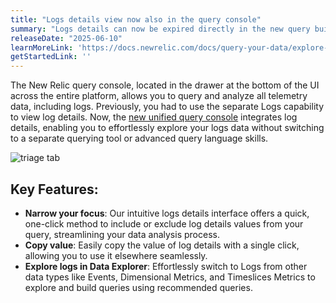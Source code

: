 ```yaml
---
title: "Logs details view now also in the query console"
summary: "Logs details can now be expired directly in the new query builder."
releaseDate: "2025-06-10"
learnMoreLink: 'https://docs.newrelic.com/docs/query-your-data/explore-query-data/get-started/introduction-querying-new-relic-data/#query-ui'
getStartedLink: ''
---
```


The New Relic query console, located in the drawer at the bottom of the UI across the entire platform, allows you to query and analyze all telemetry data, including logs. Previously, you had to use the separate Logs capability to view log details. Now, the [new unified query console](https://docs.newrelic.com/whats-new/2024/02/whats-new-02-21-new-query-experience/) integrates log details, enabling you to effortlessly explore your logs data without switching to a separate querying tool or advanced query language skills.

![triage tab](/images/whatsnew-logsdetails.webp "triage tab")

## Key Features:

- **Narrow your focus**: Our intuitive logs details interface offers a quick, one-click method to include or exclude log details values from your query, streamlining your data analysis process.
- **Copy value**: Easily copy the value of log details with a single click, allowing you to use it elsewhere seamlessly.
- **Explore logs in Data Explorer**: Effortlessly switch to Logs from other data types like Events, Dimensional Metrics, and Timeslices Metrics to explore and build queries using recommended queries.